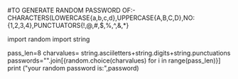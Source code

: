 #TO GENERATE RANDOM PASSWORD OF:- CHARACTERS(LOWERCASE{a,b,c,d},UPPERCASE{A,B,C,D},NO:{1,2,3,4},PUNCTUATORS{!,@,#,$,%,^,&,*}

import random
import string 

pass_len=8
charvalues= string.asciiletters+string.digits+string.punctuations
passwords="".join[{random.choice(charvalues) for i in range(pass_len)}]
print ("your random password is:",password)
